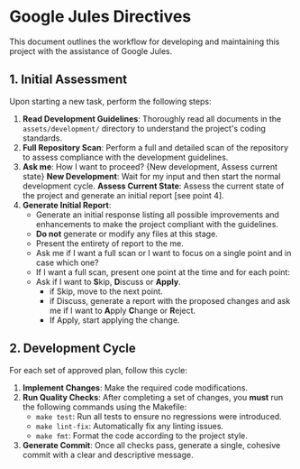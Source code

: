 # Google Jules Directives

This document outlines the workflow for developing and maintaining this project with the assistance of Google Jules.

## 1. Initial Assessment

Upon starting a new task, perform the following steps:

1.  **Read Development Guidelines**: Thoroughly read all documents in the `assets/development/` directory to understand the project's coding standards.
2.  **Full Repository Scan**: Perform a full and detailed scan of the repository to assess compliance with the development guidelines.
3.  **Ask me**: How I want to proceed? {New development, Assess current state}
    **New Development**: Wait for my input and then start the normal development cycle.
    **Assess Current State**: Assess the current state of the project and generate an initial report [see point 4].
4.  **Generate Initial Report**:
    *   Generate an initial response listing all possible improvements and enhancements to make the project compliant with the guidelines.
    *   **Do not** generate or modify any files at this stage.
    *   Present the entirety of report to the me.
    *   Ask me if I want a full scan or I want to focus on a single point and in case which one?
    *   If I want a full scan, present one point at the time and for each point:
      * Ask if I want to **S**kip, **D**iscuss or **Apply**.
        * if Skip, move to the next point.
        * if Discuss, generate a report with the proposed changes and ask me if I want to **A**pply **C**hange or **R**eject.
        * If Apply, start applying the change.

## 2. Development Cycle

For each set of approved plan, follow this cycle:

1.  **Implement Changes**: Make the required code modifications.
2.  **Run Quality Checks**: After completing a set of changes, you **must** run the following commands using the Makefile:
    *   `make test`: Run all tests to ensure no regressions were introduced.
    *   `make lint-fix`: Automatically fix any linting issues.
    *   `make fmt`: Format the code according to the project style.
3.  **Generate Commit**: Once all checks pass, generate a single, cohesive commit with a clear and descriptive message.
